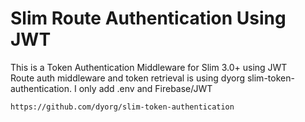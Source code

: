 # Slim Route Authentication Using JWT

This is a Token Authentication Middleware for Slim 3.0+ using JWT  
Route auth middleware and token retrieval is using dyorg slim-token-authentication. I only add .env and Firebase/JWT

    https://github.com/dyorg/slim-token-authentication
